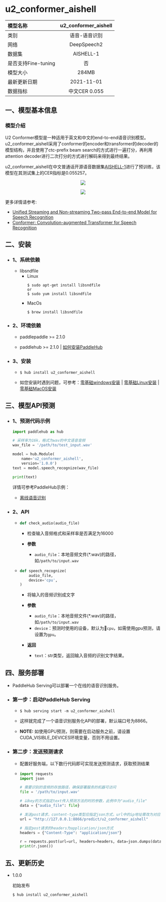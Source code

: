 # u2_conformer_aishell

|模型名称|u2_conformer_aishell|
| :--- | :---: |
|类别|语音-语音识别|
|网络|DeepSpeech2|
|数据集|AISHELL-1|
|是否支持Fine-tuning|否|
|模型大小|284MB|
|最新更新日期|2021-11-01|
|数据指标|中文CER 0.055|

## 一、模型基本信息

### 模型介绍

U2 Conformer模型是一种适用于英文和中文的end-to-end语音识别模型。u2_conformer_aishell采用了conformer的encoder和transformer的decoder的模型结构，并且使用了ctc-prefix beam search的方式进行一遍打分，再利用attention decoder进行二次打分的方式进行解码来得到最终结果。

u2_conformer_aishell在中文普通话开源语音数据集[AISHELL-1](http://www.aishelltech.com/kysjcp)进行了预训练，该模型在其测试集上的CER指标是0.055257。

<p align="center">
<img src="https://paddlehub.bj.bcebos.com/paddlehub-img/conformer.png" hspace='10'/> <br />
</p>

<p align="center">
<img src="https://paddlehub.bj.bcebos.com/paddlehub-img/u2_conformer.png" hspace='10'/> <br />
</p>

更多详情请参考:
- [Unified Streaming and Non-streaming Two-pass End-to-end Model for Speech Recognition](https://arxiv.org/abs/2012.05481)
- [Conformer: Convolution-augmented Transformer for Speech Recognition](https://arxiv.org/abs/2005.08100)

## 二、安装

- ### 1、系统依赖

  - libsndfile
    - Linux
      ```shell
      $ sudo apt-get install libsndfile
      or
      $ sudo yum install libsndfile
      ```
    - MacOs
      ```
      $ brew install libsndfile
      ```

- ### 2、环境依赖

  - paddlepaddle >= 2.1.0

  - paddlehub >= 2.1.0    | [如何安装PaddleHub](../../../../docs/docs_ch/get_start/installation.rst)

- ### 3、安装

  - ```shell
    $ hub install u2_conformer_aishell
    ```
  - 如您安装时遇到问题，可参考：[零基础windows安装](../../../../docs/docs_ch/get_start/windows_quickstart.md)
 | [零基础Linux安装](../../../../docs/docs_ch/get_start/linux_quickstart.md) | [零基础MacOS安装](../../../../docs/docs_ch/get_start/mac_quickstart.md)


## 三、模型API预测  

- ### 1、预测代码示例

    ```python
    import paddlehub as hub

    # 采样率为16k，格式为wav的中文语音音频
    wav_file = '/path/to/test_input.wav'

    model = hub.Module(
        name='u2_conformer_aishell',
        version='1.0.0')
    text = model.speech_recognize(wav_file)

    print(text)
    ```

    详情可参考PaddleHub示例：
    - [离线语音识别](../../../../demo/speech_recognition)


- ### 2、API
  - ```python
    def check_audio(audio_file)
    ```
    - 检查输入音频格式和采样率是否满足为16000

    - **参数**

      - `audio_file`：本地音频文件(*.wav)的路径，如`/path/to/input.wav`

  - ```python
    def speech_recognize(
        audio_file,
        device='cpu',
    )
    ```
    - 将输入的音频识别成文字

    - **参数**

      - `audio_file`：本地音频文件(*.wav)的路径，如`/path/to/input.wav`
      - `device`：预测时使用的设备，默认为`cpu`，如需使用gpu预测，请设置为`gpu`。

    - **返回**

      - `text`：str类型，返回输入音频的识别文字结果。


## 四、服务部署

- PaddleHub Serving可以部署一个在线的语音识别服务。

- ### 第一步：启动PaddleHub Serving

  - ```shell
    $ hub serving start -m u2_conformer_aishell
    ```

  - 这样就完成了一个语音识别服务化API的部署，默认端口号为8866。

  - **NOTE:** 如使用GPU预测，则需要在启动服务之前，请设置CUDA_VISIBLE_DEVICES环境变量，否则不用设置。

- ### 第二步：发送预测请求

  - 配置好服务端，以下数行代码即可实现发送预测请求，获取预测结果

  - ```python
    import requests
    import json

    # 需要识别的音频的存放路径，确保部署服务的机器可访问
    file = '/path/to/input.wav'

    # 以key的方式指定text传入预测方法的时的参数，此例中为"audio_file"
    data = {"audio_file": file}

    # 发送post请求，content-type类型应指定json方式，url中的ip地址需改为对应机器的ip
    url = "http://127.0.0.1:8866/predict/u2_conformer_aishell"

    # 指定post请求的headers为application/json方式
    headers = {"Content-Type": "application/json"}

    r = requests.post(url=url, headers=headers, data=json.dumps(data))
    print(r.json())
    ```

## 五、更新历史

* 1.0.0

  初始发布

  ```shell
  $ hub install u2_conformer_aishell
  ```
